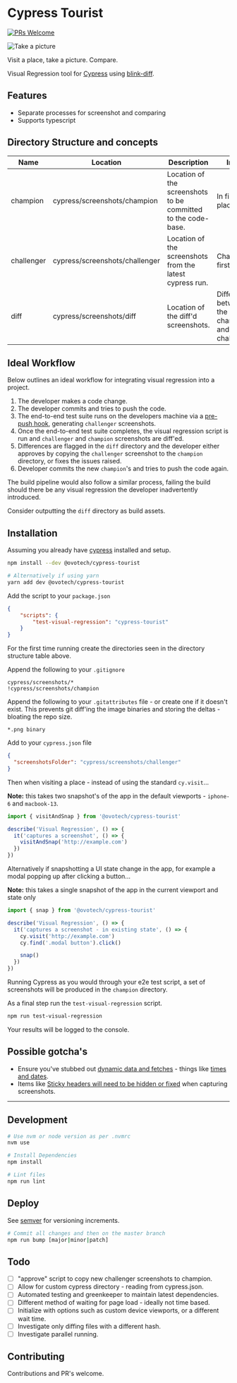 # Cypress Tourist

[![PRs Welcome](https://img.shields.io/badge/PRs-welcome-brightgreen.svg?style=flat-square)](http://makeapullrequest.com)

![Take a picture](https://media.giphy.com/media/j5E9vHJSjBcDTXe4E4/source.gif)

Visit a place, take a picture. Compare.

Visual Regression tool for [Cypress] using [blink-diff].

## Features

- Separate processes for screenshot and comparing
- Supports typescript

## Directory Structure and concepts

Name | Location | Description | Intent
--- | --- | --- | ---
champion | cypress/screenshots/champion | Location of the screenshots to be committed to the code-base. | In first place
challenger | cypress/screenshots/challenger | Location of the screenshots from the latest cypress run. | Challenging first place
diff | cypress/screenshots/diff | Location of the diff'd screenshots. | Differences between the champion and challenger

## Ideal Workflow

Below outlines an ideal workflow for integrating visual regression into a project.

1. The developer makes a code change.
1. The developer commits and tries to push the code.
1. The end-to-end test suite runs on the developers machine via a [pre-push hook], generating `challenger` screenshots.
1. Once the end-to-end test suite completes, the visual regression script is run and `challenger` and `champion` screenshots are diff'ed.
1. Differences are flagged in the `diff` directory and the developer either approves by copying the `challenger` screenshot to the `champion` directory, or fixes the issues raised.
1. Developer commits the new `champion`'s and tries to push the code again.

The build pipeline would also follow a similar process, failing the build should there be any visual regression the developer inadvertently introduced.

Consider outputting the `diff` directory as build assets.

## Installation

Assuming you already have [cypress] installed and setup. 

```sh
npm install --dev @ovotech/cypress-tourist

# Alternatively if using yarn
yarn add dev @ovotech/cypress-tourist
```

Add the script to your `package.json`

```json
{
    "scripts": {
        "test-visual-regression": "cypress-tourist"
    }
}
```

For the first time running create the directories seen in the directory structure table above.

Append the following to your `.gitignore`

```
cypress/screenshots/*
!cypress/screenshots/champion
```

Append the following to your `.gitattributes` file - or create one if it doesn't exist. This prevents git diff'ing the image binaries and storing the deltas - bloating the repo size.

```
*.png binary
```

Add to your `cypress.json` file

```json
{
  "screenshotsFolder": "cypress/screenshots/challenger"
}
```

Then when visiting a place - instead of using the standard `cy.visit`...

**Note:** this takes two snapshot's of the app in the default viewports - `iphone-6` and `macbook-13`.

```js
import { visitAndSnap } from '@ovotech/cypress-tourist'

describe('Visual Regression', () => {
  it('captures a screenshot', () => {
    visitAndSnap('http://example.com')
  })
})
```

Alternatively if snapshotting a UI state change in the app, for example a modal popping up after clicking a button...

**Note:** this takes a single snapshot of the app in the current viewport and state only

```js
import { snap } from '@ovotech/cypress-tourist'

describe('Visual Regression', () => {
  it('captures a screenshot - in existing state', () => {
    cy.visit('http://example.com')
    cy.find('.modal button').click()

    snap()
  })
})
```

Running Cypress as you would through your e2e test script, a set of screenshots will be produced in the `champion` directory.

As a final step run the `test-visual-regression` script.

```sh
npm run test-visual-regression
```

Your results will be logged to the console.

## Possible gotcha's

- Ensure you've stubbed out [dynamic data and fetches] - things like [times and dates].
- Items like [Sticky headers will need to be hidden or fixed] when capturing screenshots.

---

## Development

```sh
# Use nvm or node version as per .nvmrc
nvm use

# Install Dependencies
npm install

# Lint files
npm run lint
```

## Deploy

See [semver] for versioning increments.

```sh
# Commit all changes and then on the master branch
npm run bump [major|minor|patch]
```

## Todo

- [ ] "approve" script to copy new challenger screenshots to champion.
- [ ] Allow for custom cypress directory - reading from cypress.json.
- [ ] Automated testing and greenkeeper to maintain latest dependencies.
- [ ] Different method of waiting for page load - ideally not time based.
- [ ] Initialize with options such as custom device viewports, or a different wait time.
- [ ] Investigate only diffing files with a different hash.
- [ ] Investigate parallel running.

## Contributing

Contributions and PR's welcome.

<!-- MARKDOWN REFERENCES -->

[blink-diff]: https://github.com/yahoo/blink-diff
[cypress]: https://www.cypress.io/
[dynamic data and fetches]: https://docs.cypress.io/guides/guides/network-requests.html#Testing-Strategies
[pre-push hook]: https://github.com/typicode/husky
[semver]: https://semver.org/
[Sticky headers will need to be hidden or fixed]: https://docs.cypress.io/api/commands/screenshot.html#Full-page-captures-and-fixed-sticky-elements
[times and dates]: https://docs.cypress.io/api/commands/clock.html#Syntax